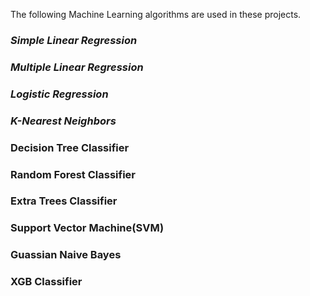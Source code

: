 The following Machine Learning algorithms are used in these projects.
### *Simple Linear Regression*
### *Multiple Linear Regression*
### *Logistic Regression*
### *K-Nearest Neighbors*
### **Decision Tree Classifier**
### **Random Forest Classifier**
### **Extra Trees Classifier**
### **Support Vector Machine(SVM)**
### **Guassian Naive Bayes**
### **XGB Classifier**

